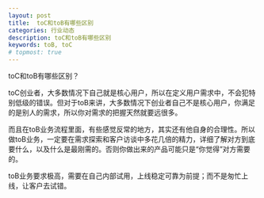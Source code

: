 ```yaml
---
layout: post
title:  toC和toB有哪些区别
categories: 行业动态
description: toC和toB有哪些区别
keywords: toB, toC
# topmost: true
---
```


toC和toB有哪些区别？

toC创业者，大多数情况下自己就是核心用户，所以在定义用户需求中，不会犯特别低级的错误。但对于toB来讲，大多数情况下创业者自己不是核心用户，你满足的是别人的需求，所以你对需求的把握天然就要远很多。

而且在toB业务流程里面，有些感觉反常的地方，其实还有他自身的合理性。所以做toB业务，一定要在需求探索和客户访谈中多花几倍的精力，详细了解对方到底要什么，以及什么是最刚需的。否则你做出来的产品可能只是“你觉得”对方需要的。

toB业务要求极高，需要在自己内部试用，上线稳定可靠为前提；而不是匆忙上线，让客户去试错。